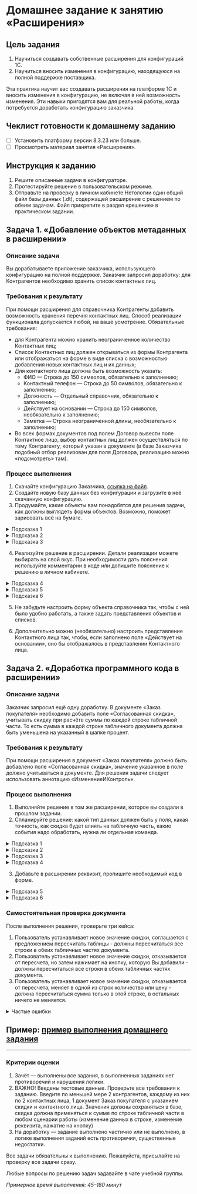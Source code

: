 # Домашнее задание к занятию «Расширения»

## Цель задания

1. Научиться создавать собственные расширения для конфигураций 1С.
2. Научиться вносить изменения в конфигурацию, находящуюся на полной поддержке поставщика.

Эта практика научит вас создавать расширения на платформе 1С и вносить изменения в конфигурацию, не включая в ней возможность изменения. Эти навыки пригодятся вам для реальной работы, когда потребуется доработать конфигурацию заказчика.

## Чеклист готовности к домашнему заданию

- [ ] Установить платформу версии 8.3.23 или больше.
- [ ] Просмотреть материал занятия «Расширения».

## Инструкция к заданию

1. Решите описанные задачи в конфигураторе.
2. Протестируйте решение в пользовательском режиме.
3. Отправьте на проверку в личном кабинете Нетологии один общий файл базы данных (.dt), содержащей расширение с решением по обеим задачам. Файл прикрепите в раздел «решение» в практическом задании.

## Задача 1. «Добавление объектов метаданных в расширении»

### Описание задачи
Вы дорабатываете приложение заказчика, использующего конфигурацию на полной поддержке. Заказчик запросил доработку: для Контрагентов необходимо хранить список контактных лиц.

### Требования к результату
При помощи расширения для справочника Контрагенты добавить возможность хранения перечня контактных лиц. Способ реализации функционала допускается любой, на ваше усмотрение. Обязательные требования:
- для Контрагента можно хранить неограниченное количество Контактных лиц;
- Список Контактных лиц должен открываться из формы Контрагента или отображаться на форме в виде списка с возможностью добавления новых контактных лиц и их данных;
- Для контактного лица должна быть возможность указать:
  - ФИО — Строка до 150 символов, обязательно к заполнению;
  - Контактный телефон — Строка до 50 символов, обязательно к заполнению;
  - Должность — Отдельный справочник, обязательно к заполнению;
  - Действует на основании — Строка до 150 символов, необязательно к заполнению;
  - Заметка — Строка неограниченной длины, необязательно к заполнению;
- Во всех формах документов под полем Договор вывести поле Контактное лицо, выбор контактных лиц должен осуществляться по тому Контрагенту, который указан в документе (в базе Заказчика подобный отбор реализован для поля Договора, реализацию можно «подсмотреть» там).

### Процесс выполнения
1. Скачайте конфигурацию Заказчика, [ссылка на файл](https://drive.google.com/file/d/1znGX4rrnarjck9aaxcoCAXJcLg-YCPs0/view?usp=sharing).
2. Создайте новую базу данных без конфигурации и загрузите в неё скачанную конфигурацию.
3. Продумайте, какие объекты вам понадобятся для решения задачи, как должны выглядеть формы объектов. Возможно, поможет зарисовать всё на бумаге.
<details>
  <summary>Подсказка 1</summary>
  Очевидно, чтобы была возможность указывать контактных лиц в документах, для их хранения следует использовать справочник.  
</details>
<details>
  <summary>Подсказка 2</summary>
  Кроме перечисленных в требованиях полей, в Контактном лице должна быть возможность указать ссылку на Контрагента, чтобы использовать механизм подбора.
  Чтобы Контактное лицо нельзя было записать без указания Контрагента, лучше сделать Контрагента владельцем контактного лица. При этом стандартный реквизит лучше переименовать.
</details>
<details>
  <summary>Подсказка 3</summary>
  Должности должны храниться в справочнике.
</details>


4. Реализуйте решение в расширении. Детали реализации можете выбирать на свой вкус. При необходимости дать пояснения используйте комментарии в коде или допишите пояснение к решению в личном кабинете.
<details>
  <summary>Подсказка 4</summary>
  Способ вывести реквизит на форму подробно описан в презентации.
</details>
<details>
  <summary>Подсказка 5</summary>
  Для организации отбора Контактных лиц по Контрагентам в реквизите надо настроить связи параметров выбора:
  <p align="center" width="100%">
    <img width="75%" src="img/HW_11_1_1.png"> 
  </p>
</details>
<details>
  <summary>Подсказка 6</summary>
  Реквизит «Контрагент» перед настройкой отбора должен быть добавлен в расширение.
</details>

5. Не забудьте настроить форму объекта справочника так, чтобы с ней было удобно работать, а также задать представления объектов и списков.


6. Дополнительно можно (необязательно) настроить представление Контактного лица так, чтобы, если заполнено поле «Действует на основании», оно бы отображалось в представлении Контактного лица.

## Задача 2. «Доработка программного кода в расширении»

### Описание задачи
Заказчик запросил ещё одну доработку. В документе «Заказ покупателя» необходимо добавить поле «Согласованная скидка», учитывать скидку при расчёте суммы по каждой строке табличной части. То есть сумма в каждой строке табличного документа должна быть уменьшена на указанный в шапке процент.

### Требования к результату
При помощи расширения в документ «Заказ покупателя» должно быть добавлено поле «Согласованная скидка», значение указанное в поле должно учитываться в документе. Для решения задачи следует использовать аннотацию «ИзменениеИКонтроль».

### Процесс выполнения
1. Выполняйте решение в том же расширении, которое вы создали в прошлом задании.
2. Спланируйте решение: какой тип данных должен быть у поля, какая точность, как скидка будет влиять на табличную часть, какие события надо обработать, нужна ли отдельная команда.
<details>
  <summary>Подсказка 1</summary>
  Клиент планирует указывать размер процента скидки, то есть максимальное значение поля 100. Точность процента — скорее всего, не будет нужна более 2 знаков после запятой. Таким образом, оптимально указать: Длина 5, Точность 2, Неотрицательное Максимальное значение 100.
</details>
<details>
  <summary>Подсказка 2</summary>
  Понадобится кнопка пересчёта табличной части с учётом введённой скидки. При изменении поля пользователю должен задаваться вопрос о необходимости пересчёта табличной части. Если таблица пустая, вопрос задаваться не должен.
</details>
<details>
  <summary>Подсказка 3</summary>
  При пересчёте  необходимо учитывать цену и количество, а не просто уменьшая сумму на указанный процент, чтобы несколько нажатий на кнопку не уменьшали сумму последовательно.
</details>
<details>
  <summary>Подсказка 4</summary>
  Очевидно, что скидка должна влиять на сумму в строке табличной части, не только при изменении значения скидки в поле, или нажатии на кнопку, но и при редактировании строки табличной части. То есть, при изменении Цены или Количества в строке табличной части, Сумма в этой строке должна рассчитываться с учетом указанной в шапке документа скидки
</details>

3. Добавьте в расширении реквизит, пропишите необходимый код в форме.
<details>
  <summary>Подсказка 5</summary>
  В форме есть процедура, рассчитывающая сумму, следует вносить доработки в неё. Эта процедура вызывается и для таблицы Товаров, и для таблицы Услуг. Таким образом, изменив одну процедуру, мы обработаем все случаи.
</details>
<details>
  <summary>Подсказка 6</summary>
  В аннотации ИзменениеИКонтроль следует удалить текущую строку расчёта суммы строки и вставить собственный расчёт. Вызов РассчитатьСуммуДокумента() менять не следует.
</details>

### Самостоятельная проверка документа

После выполнения решения, проверьте три кейса:
1. Пользователь устанавливает новое значение скидки, соглашается с предложением пересчитать таблицы - должны пересчитаться все строки в обеих табличных частях документа.
2. Пользователь устанавливает новое значение скидки, отказывается от пересчета, но затем нажимает на кнопку, которую Вы добавили - должны пересчитаться все строки в обеих табличных частях документа.
3. Пользователь устанавливает новое значение скидки, отказывается от пересчета, меняет в одной из строк количество или цену - должна пересчитаться сумма только в этой строке, в остальных ничего не меняется.

<details>
  <summary>Частые ошибки</summary>
  
  1. Убедитесь, что при нажатии на кнопку, и когда пользователь соглашается с предложением пересчитать суммы, пересчитываются все строки в табличных частях документа - введите несколько строк по товарам и несколько услуг.
  2. Убедитесь, что при изменении в одной из строк количества или цены пересчитывается сумма только в этой строке, в остальных ничего не меняется.
  3. Все взаимодействия с пользователем (Вопросы, предупреждения и т.д. следует выводить при помощи асинхронных методов)
  4. Реквизиты надо добавлять только в те объекты, в которых это требуется по задаче. Например, в справочнике Контрагенты добавлять реквизит не следует!
  5. Контактное лицо должно быть добавлено **во все** документы конфигурации, под полем Договор. Перепроверьте все документы
  6. Старайтесь не дублировать код, выносите повторяющиеся блоки кода в отдельные методы
    6.1. Если в блоке кода меняется только название переменной - это тоже повтор кода
  
  7. Не следует программно вызывать обработчики событий. Если в двух обработчиках хотите выполнять один и тот же код, следует вынести его в отдельный метод и в обоих событиях вызывать этот метод (см. https://its.1c.ru/db/v8std/content/455/hdoc пункт 2.4.3)
     
</details>

## Пример: [пример выполнения домашнего задания](examples/HW_11_1_example.md)

------

### Критерии оценки

1. Зачёт — выполнены все задания, в выполненных заданиях нет противоречий и нарушения логики. 
2. ВАЖНО! Введены тестовые данные. Проверьте все требования к заданию. Введите по меньшей мере 2 контрагентов, каждому из них по 2 контактных лица, 1 документ Заказ покупателя с указанием скидки и контактного лица. Значения должны сохраняться в базе, скидка должна применяться к сумме по строке табличной части в любом сценарии работы (изменение данных в строке, изменение реквизита, нажатие на кнопку)
3. На доработку — задание выполнено частично или не выполнено, в логике выполнения заданий есть противоречия, существенные недостатки.

Все задачи обязательны к выполнению. Пожалуйста, присылайте на проверку все задачи сразу.

Любые вопросы по решению задач задавайте в чате учебной группы.

*Примерное время выполнения: 45–180 минут*

